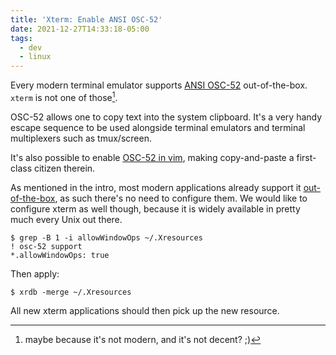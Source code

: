 ```yaml
---
title: 'Xterm: Enable ANSI OSC-52'
date: 2021-12-27T14:33:18-05:00
tags:
  - dev
  - linux
---
```


Every modern terminal emulator supports [ANSI OSC-52](https://invisible-island.net/xterm/ctlseqs/ctlseqs.html#h3-Operating-System-Commands) out-of-the-box. `xterm` is not one of those[^1].


OSC-52 allows one to copy text into the system clipboard. It's a very handy escape sequence to be used alongside terminal emulators and terminal multiplexers such as tmux/screen.

It's also possible to enable [OSC-52 in vim](https://github.com/ojroques/vim-oscyank#readme), making copy-and-paste a first-class citizen therein.

As mentioned in the intro, most modern applications already support it [out-of-the-box](https://github.com/ojroques/vim-oscyank#readme), as such there's no need to configure them. We would like to configure xterm as well though, because it is widely available in pretty much every Unix out there.

```shell
$ grep -B 1 -i allowWindowOps ~/.Xresources
! osc-52 support
*.allowWindowOps: true
```

Then apply:

```shell
$ xrdb -merge ~/.Xresources
```

All new xterm applications should then pick up the new resource.

[^1]: maybe because it's not modern, and it's not decent? ;)
